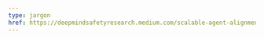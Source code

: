 ```yaml
---
type: jargon
href: https://deepmindsafetyresearch.medium.com/scalable-agent-alignment-via-reward-modeling-bf4ab06dfd84
---
```

